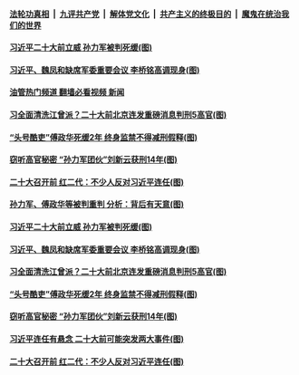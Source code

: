 ####  [法轮功真相](../../../../basic/blob/master/README.md?t=09240031) &nbsp;|&nbsp; [九评共产党](../../../../9ping.md/blob/master/README.md?t=09240031) &nbsp;|&nbsp; [解体党文化](../../../../jtdwh.md/blob/master/README.md?t=09240031)  &nbsp;|&nbsp; [共产主义的终极目的](../../../../gczydzjmd.md/blob/master/README.md?t=09240031) &nbsp;|&nbsp; [魔鬼在统治我们的世界](../../../../mgztzwmdsj.md/blob/master/README.md?t=09240031) 

#### [习近平二十大前立威 孙力军被判死缓(图)](../pages/p2/1017358.md?t=09240031) 

#### [习近平、魏凤和缺席军委重要会议 李桥铭高调现身(图)](../pages/p2/1017356.md?t=09240031) 

#### [油管热门频道 翻墙必看视频 新闻](http://45.76.130.85:81/youtube.html?09240031)

#### [习全面清洗江曾派？二十大前北京连发重磅消息判刑5高官(图)](../pages/p2/1017317.md?t=09240031) 

#### [“头号酷吏”傅政华死缓2年 终身监禁不得减刑假释(图)](../pages/p2/1017264.md?t=09240031) 

#### [窃听高官秘密 “孙力军团伙”刘新云获刑14年(图)](../pages/p2/1017222.md?t=09240031) 

#### [二十大召开前 红二代：不少人反对习近平连任(图)](../pages/p2/1017214.md?t=09240031) 


#### [孙力军、傅政华等被判重判 分析：背后有天意(图)](../pages/p2/1017382.md?t=09240031) 



#### [习近平二十大前立威 孙力军被判死缓(图)](../pages/p2/1017358.md?t=09240031) 


#### [习近平、魏凤和缺席军委重要会议 李桥铭高调现身(图)](../pages/p2/1017356.md?t=09240031) 


#### [习全面清洗江曾派？二十大前北京连发重磅消息判刑5高官(图)](../pages/p2/1017317.md?t=09240031) 




#### [“头号酷吏”傅政华死缓2年 终身监禁不得减刑假释(图)](../pages/p2/1017264.md?t=09240031) 



#### [窃听高官秘密 “孙力军团伙”刘新云获刑14年(图)](../pages/p2/1017222.md?t=09240031) 

#### [习近平连任有悬念 二十大前可能突发两大事件(图)](../pages/p2/1017225.md?t=09240031) 

#### [二十大召开前 红二代：不少人反对习近平连任(图)](../pages/p2/1017214.md?t=09240031) 



<img src='http://gfw-breaker.win/goodnews/indexes/p2.md' width='0px' height='0px'/>
